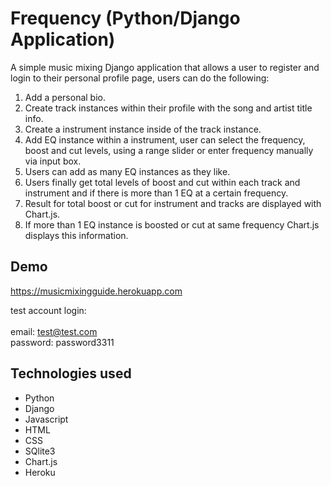 
# Frequency  (Python/Django Application)

A simple music mixing Django application that allows a user to register and login to their personal profile page, users can do the following:
1. Add a personal bio.
2. Create track instances within their profile with the song and artist title info. 
3. Create a instrument instance inside of the track instance.
4. Add EQ instance within a instrument, user can select the frequency, boost and cut levels, using a range slider or enter frequency manually via input box.
5. Users can add as many EQ instances as they like. 
6. Users finally get total levels of boost and cut within each track and instrument and if there is more than 1 EQ at a certain frequency. 
7. Result for total boost or cut for instrument and tracks are displayed with Chart.js.
8. If more than 1 EQ instance is boosted or cut at same frequency Chart.js displays this information.

## Demo
https://musicmixingguide.herokuapp.com

test account login: <br> <br>
email: test@test.com <br>
password: password3311

  
## Technologies used

* Python
* Django
* Javascript
* HTML
* CSS
* SQlite3
* Chart.js
* Heroku
